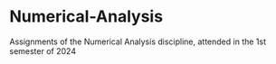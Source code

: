 # Numerical-Analysis
Assignments of the Numerical Analysis discipline, attended in the 1st semester of 2024
